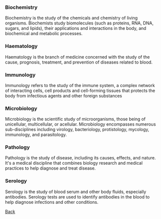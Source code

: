 ### Biochemistry
Biochemistry is the study of the chemicals and chemistry of living organisms. Biochemists study biomolecules (such as proteins, RNA, DNA, sugars, and lipids), their applications and interactions in the body, and biochemical and metabolic processes.

### Haematology

Haematology is the branch of medicine concerned with the study of the cause, prognosis, treatment, and prevention of diseases related to blood.

### Immunology
Immunology refers to the study of the immune system, a complex network of interacting cells, cell products and cell-forming tissues that protects the body from infectious agents and other foreign substances

### Microbiology

Microbiology is the scientific study of microorganisms, those being of unicellular, multicellular, or acellular. Microbiology encompasses numerous sub-disciplines including virology, bacteriology, protistology, mycology, immunology, and parasitology.

### Pathology

Pathology is the study of disease, including its causes, effects, and nature. It's a medical discipline that combines biology research and medical practices to help diagnose and treat disease. 

### Serology

Serology is the study of blood serum and other body fluids, especially antibodies. Serology tests are used to identify antibodies in the blood to help diagnose infections and other conditions. 

[Back](https://github.com/hmislk/hmis/wiki/LIMS-Knowledgebase)